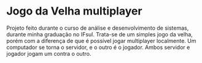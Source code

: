 
# Jogo da Velha multiplayer

Projeto feito durante o curso de análise e desenvolvimento de sistemas, durante minha graduação no IFsul. Trata-se de um simples jogo da velha, porém com a diferença de que é possível jogar multiplayer localmente. Um computador se torna o servidor, e o outro é o jogador. Ambos servidor e jogador jogam um contra o outro.

